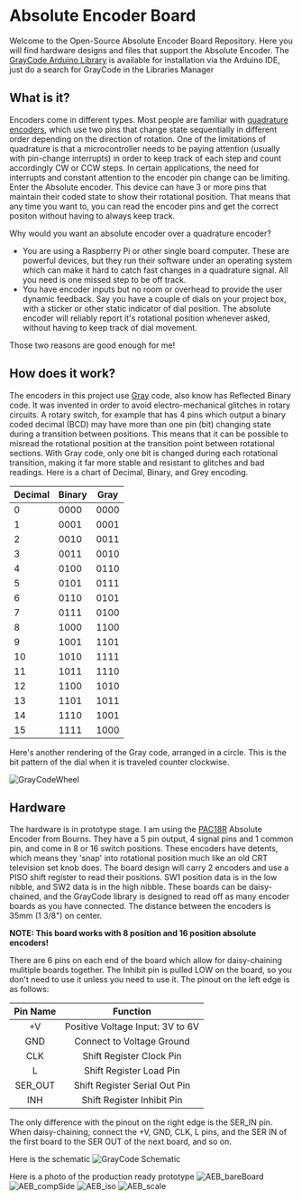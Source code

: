# Absolute Encoder Board
Welcome to the Open-Source Absolute Encoder Board Repository. Here you will find hardware designs and files that support the Absolute Encoder. The [GrayCode Arduino Library](https://github.com/biomurph/GrayCode) is available for installation via the Arduino IDE, just do a search for GrayCode in the Libraries Manager 

## What is it?
Encoders come in different types. Most people are familiar with [quadrature encoders](https://en.wikipedia.org/wiki/Incremental_encoder#Quadrature_outputs), which use two pins that change state sequentially in different order depending on the direction of rotation. One of the limitations of quadrature is that a microcontroller needs to be paying attention (usually with pin-change interrupts) in order to keep track of each step and count accordingly CW or CCW steps. In certain applications, the need for interrupts and constant attention to the encoder pin change can be limiting. Enter the Absolute encoder. This device can have 3 or more pins that maintain their coded state to show their rotational position. That means that any time you want to, you can read the encoder pins and get the correct positon without having to always keep track.

Why would you want an absolute encoder over a quadrature encoder?

- You are using a Raspberry Pi or other single board computer. These are powerful devices, but they run their software under an operating system which can make it hard to catch fast changes in a quadrature signal. All you need is one missed step to be off track. 
- You have encoder inputs but no room or overhead to provide the user dynamic feedback. Say you have a couple of dials on your project box, with a sticker or other static indicator of dial position. The absolute encoder will reliably report it's rotational position whenever asked, without having to keep track of dial movement.

Those two reasons are good enough for me! 

## How does it work?
The encoders in this project use [Gray](https://en.wikipedia.org/wiki/Gray_code) code, also know has Reflected Binary code. It was invented in order to avoid electro-mechanical glitches in rotary circuits. A rotary switch, for example that has 4 pins which output a binary coded decimal (BCD) may have more than one pin (bit) changing state during a transition between positions. This means that it can be possible to misread the rotational position at the transition point between rotational sections. With Gray code, only one bit is changed during each rotational transition, making it far more stable and resistant to glitches and bad readings. Here is a chart of Decimal, Binary, and Grey encoding.

Decimal  | Binary  | Gray
-------- | ------- | -----
0  | 0000 | 0000
1  | 0001 | 0001
2  | 0010 | 0011
3  | 0011 | 0010
4  | 0100 | 0110
5  | 0101 | 0111
6  | 0110 | 0101
7  | 0111 | 0100
8  | 1000 | 1100
9  | 1001 | 1101
10  | 1010 | 1111
11  | 1011 | 1110
12  | 1100 | 1010
13  | 1101 | 1011
14  | 1110 | 1001
15  | 1111 | 1000

Here's another rendering of the Gray code, arranged in a circle. This is the bit pattern of the dial when it is traveled counter clockwise.

![GrayCodeWheel](assets/GrayCodeWheel.bmp)

## Hardware

The hardware is in prototype stage. I am using the [PAC18R](https://github.com/biomurph/Absolute_Encoder_Board/blob/main/assets/pac18r-2511013.pdf) Absolute Encoder from Bourns. They have a 5 pin output, 4 signal pins and 1 common pin, and come in 8 or 16 switch positions. These encoders have detents, which means they 'snap' into rotational position much like an old CRT television set knob does. The board design will carry 2 encoders and use a PISO shift register to read their positions. SW1 position data is in the low nibble, and SW2 data is in the high nibble. These boards can be daisy-chained, and the GrayCode library is designed to read off as many encoder boards as you have connected. The distance between the encoders is 35mm (1 3/8") on center.

**NOTE: This board works with 8 position and 16 position absolute encoders!**

There are 6 pins on each end of the board which allow for daisy-chaining mulitiple boards together. The Inhibit pin is pulled LOW on the board, so you don't need to use it unless you need to use it.
The pinout on the left edge is as follows:

Pin Name  |  Function
:--------:  |  :--------:
+V  |  Positive Voltage Input: 3V to 6V
GND  |  Connect to Voltage Ground
CLK  |  Shift Register Clock Pin
L  |  Shift Register Load Pin
SER_OUT  |  Shift Register Serial Out Pin
INH  |  Shift Register Inhibit Pin

The only difference with the pinout on the right edge is the SER_IN pin. When daisy-chaining, connect the +V, GND, CLK, L pins, and the SER IN of the first board to the SER OUT of the next board, and so on.


Here is the schematic
![GrayCode Schematic](assets/Absolute_Encoder_Schem.png)

Here is a photo of the production ready prototype
![AEB_bareBoard](assets/AEB_bareBoard.jpg)
![AEB_compSide](assets/AEB_compSide.jpg)
![AEB_iso](assets/AEB_iso.jpg)
![AEB_scale](assets/AEB_scale.jpg)



